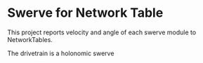 # Swerve for Network Table

This project reports velocity and angle of each swerve module to NetworkTables.

The drivetrain is a holonomic swerve

